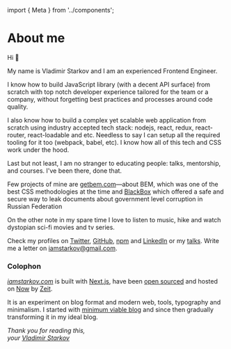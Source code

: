 import { Meta } from '../components';

<Meta
  title="About Vladimir Starkov"
  description="My name is Vladimir Starkov and I am an experienced Frontend Engineer."
/>

# About me

Hi 👏

My name is Vladimir Starkov and I am an experienced Frontend Engineer.

I know how to build JavaScript library (with a decent API surface) from scratch with top notch developer experience tailored for the team or a company, without forgetting best practices and processes around code quality.

I also know how to build a complex yet scalable web application from scratch using industry accepted tech stack: nodejs, react, redux, react-router, react-loadable and etc. Needless to say I can setup all the required tooling for it too (webpack, babel, etc). I know how all of this tech and CSS work under the hood.

Last but not least, I am no stranger to educating people: talks, mentorship, and courses. I've been there, done that.

Few projects of mine are [getbem.com][]—about BEM, which was one of the best CSS methodologies at the time and [BlackBox][] which offered a safe and secure way to leak documents about government level corruption in Russian Federation

On the other note in my spare time I love to listen to music, hike and watch dystopian sci-fi movies and tv series.

Check my profiles on [Twitter][], [GitHub][], [npm][] and [LinkedIn][] or my [talks](/talks/). Write me a letter on [iamstarkov@gmail.com](mailto:iamstarkov@gmail.com).

### Colophon

_[iamstarkov.com](https://iamstarkov.com/)_ is built with [Next.js][], have been [open sourced][src] and hosted on [Now][] by [Zeit][].

It is an experiment on blog format and modern web, tools,
typography and minimalism. I started with [minimum viable blog](https://iamstarkov.com/mvb/) and since then gradually
transforming it in my ideal blog.

_Thank you for reading this,  
your [Vladimir Starkov](https://iamstarkov.com)_


[getbem.com]: http://getbem.com
[BlackBox]: https://blackbox.fbk.info
[Now]: https://zeit.co/now
[Zeit]: https://zeit.co/
[Next.js]: https://nextjs.org
[src]: https://github.com/iamstarkov/iamstarkov.com
[GitHub]: https://github.com/iamstarkov
[npm]: https://npmjs.com/~iamstarkov
[Twitter]: https://twitter.com/iamstarkov
[LinkedIn]: https://www.linkedin.com/in/iamstarkov
